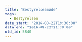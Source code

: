```yaml
---
title: 'Bestyrelsesmøde'
tags:
  - Bestyrelsen
date_start: "2016-08-22T19:30:00"
date_end: "2016-08-22T21:30:00"
old_id: 5840
---
```

